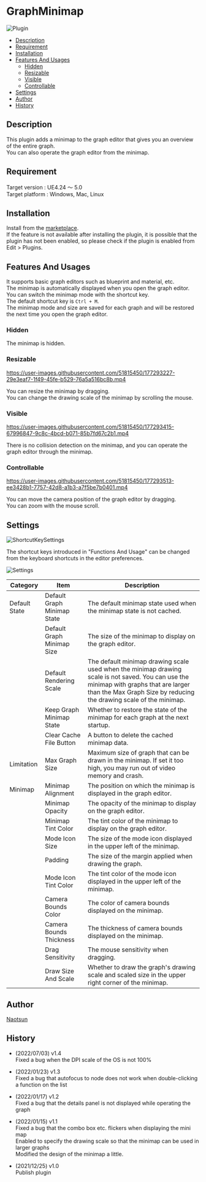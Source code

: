 # GraphMinimap

![Plugin](https://user-images.githubusercontent.com/51815450/177293045-ffae8179-55cd-4d89-bf6b-e627e797c43a.PNG)

<!--ts-->
* [Description](#Description)
* [Requirement](#Requirement)
* [Installation](#Installation)
* [Features And Usages](#features-and-usages)
    * [Hidden](#hidden)
    * [Resizable](#resizable)
    * [Visible](#visible)
    * [Controllable](#controllable)
* [Settings](#Settings)
* [Author](#Author)
* [History](#History)
<!--te-->

## Description

This plugin adds a minimap to the graph editor that gives you an overview of the entire graph.  
You can also operate the graph editor from the minimap.  

## Requirement

Target version : UE4.24 ～ 5.0    
Target platform : Windows, Mac, Linux  

## Installation

Install from the [marketplace](https://www.unrealengine.com/marketplace/en/product/graph-minimap).  
If the feature is not available after installing the plugin, it is possible that the plugin has not been enabled, so please check if the plugin is enabled from Edit > Plugins.

## Features And Usages

It supports basic graph editors such as blueprint and material, etc.  
The minimap is automatically displayed when you open the graph editor.  
You can switch the minimap mode with the shortcut key.  
The default shortcut key is ```Ctrl + M```.  
The minimap mode and size are saved for each graph and will be restored the next time you open the graph editor.  

### Hidden

The minimap is hidden.  

### Resizable

https://user-images.githubusercontent.com/51815450/177293227-29e3eaf7-1f49-45fe-b529-76a5a516bc8b.mp4

You can resize the minimap by dragging.  
You can change the drawing scale of the minimap by scrolling the mouse.  

### Visible

https://user-images.githubusercontent.com/51815450/177293415-67996847-9c8c-4bcd-b071-85b7fd67c2b1.mp4

There is no collision detection on the minimap, and you can operate the graph editor through the minimap.  

### Controllable

https://user-images.githubusercontent.com/51815450/177293513-ee3428b1-7757-42d8-a1b3-a7f5be7b0401.mp4

You can move the camera position of the graph editor by dragging.  
You can zoom with the mouse scroll.  

## Settings

![ShortcutKeySettings](https://user-images.githubusercontent.com/51815450/177293651-e58dd23d-a940-4152-adeb-c1c256c97d18.PNG)

The shortcut keys introduced in "Functions And Usage" can be changed from the keyboard shortcuts in the editor preferences.  

![Settings](https://user-images.githubusercontent.com/51815450/177293724-b98ca2b7-0e12-4595-a2a2-1f72e8134b1a.PNG)

| **Category**   | **Item**                     | **Description**                                                                                                                                                                                                |
|----------------|------------------------------|----------------------------------------------------------------------------------------------------------------------------------------------------------------------------------------------------------------|
| Default State  | Default Graph Minimap State  | The default minimap state used when the minimap state is not cached.                                                                                                                                           |
|                | Default Graph Minimap Size   | The size of the minimap to display on the graph editor.                                                                                                                                                        |
|                | Default Rendering Scale      | The default minimap drawing scale used when the minimap drawing scale is not saved. You can use the minimap with graphs that are larger than the Max Graph Size by reducing the drawing scale of the minimap.  |
|                | Keep Graph Minimap State     | Whether to restore the state of the minimap for each graph at the next startup.                                                                                                                                |
|                | Clear Cache File Button      | A button to delete the cached minimap data.                                                                                                                                                                    |
| Limitation     | Max Graph Size               | Maximum size of graph that can be drawn in the minimap. If set it too high, you may run out of video memory and crash.                                                                                         |
| Minimap        | Minimap Alignment            | The position on which the minimap is displayed in the graph editor.                                                                                                                                            |
|                | Minimap Opacity              | The opacity of the minimap to display on the graph editor.                                                                                                                                                     |
|                | Minimap Tint Color           | The tint color of the minimap to display on the graph editor.                                                                                                                                                  |
|                | Mode Icon Size               | The size of the mode icon displayed in the upper left of the minimap.                                                                                                                                          |
|                | Padding                      | The size of the margin applied when drawing the graph.                                                                                                                                                         |
|                | Mode Icon Tint Color         | The tint color of the mode icon displayed in the upper left of the minimap.                                                                                                                                    |
|                | Camera Bounds Color          | The color of camera bounds displayed on the minimap.                                                                                                                                                           |
|                | Camera Bounds Thickness      | The thickness of camera bounds displayed on the minimap.                                                                                                                                                       |
|                | Drag Sensitivity             | The mouse sensitivity when dragging.                                                                                                                                                                           |
|                | Draw Size And Scale          | Whether to draw the graph's drawing scale and scaled size in the upper right corner of the minimap.                                                                                                            |

## Author

[Naotsun](https://twitter.com/Naotsun_UE)

## History

- (2022/07/03) v1.4   
  Fixed a bug when the DPI scale of the OS is not 100%

- (2022/01/23) v1.3   
  Fixed a bug that autofocus to node does not work when double-clicking a function on the list

- (2022/01/17) v1.2   
  Fixed a bug that the details panel is not displayed while operating the graph

- (2022/01/15) v1.1  
  Fixed a bug that the combo box etc. flickers when displaying the mini map  
  Enabled to specify the drawing scale so that the minimap can be used in larger graphs  
  Modified the design of the minimap a little.  

- (2021/12/25) v1.0   
  Publish plugin
